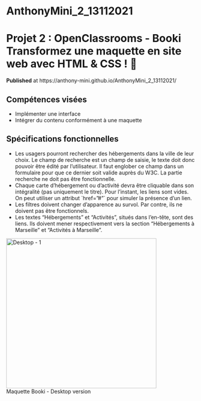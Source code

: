 # AnthonyMini_2_13112021
<h1 text-align="center"> Projet 2 : OpenClassrooms - Booki <br>  Transformez une maquette en site web avec HTML & CSS ! 🚀 </h1>
<p>  <strong>Published</strong> at https://anthony-mini.github.io/AnthonyMini_2_13112021/ </p>

<h2> Compétences visées </h2>
<ul>
    <li>Implémenter une interface</li>
    <li>Intégrer du contenu conformément à une maquette</li>
</ul>

<h2> Spécifications fonctionnelles </h2>
<ul>
    <li>Les usagers pourront rechercher des hébergements dans la ville de
leur choix. Le champ de recherche est un champ de saisie, le texte
doit donc pouvoir être édité par l’utilisateur. Il faut englober ce
champ dans un formulaire pour que ce dernier soit valide auprès du
W3C. La partie recherche ne doit pas être fonctionnelle.</li>
    <li>Chaque carte d’hébergement ou d’activité devra être cliquable dans
son intégralité (pas uniquement le titre). Pour l’instant, les liens sont
vides. On peut utiliser un attribut `href=”#”` pour simuler la
présence d’un lien.</li>
    <li> Les filtres doivent changer d’apparence au survol. Par contre, ils ne doivent pas être fonctionnels.</li>
    <li> Les textes “Hébergements” et “Activités”, situés dans l’en-tête, sont
des liens. Ils doivent mener respectivement vers la section
“Hébergements à Marseille” et “Activités à Marseille”. </li>
</ul>

<div> 
    <img width="400" height="auto" alt="Desktop - 1" src="https://user-images.githubusercontent.com/82963356/152651631-60d5ea99-7dd2-4224-b70b-94018a7ecb2a.png">
    <br> <figcaption> Maquette Booki - Desktop version </figcaption>
</div>
 
